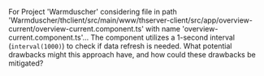 For Project 'Warmduscher' considering file in path 'Warmduscher/thclient/src/main/www/thserver-client/src/app/overview-current/overview-current.component.ts' with name 'overview-current.component.ts'... 
The component utilizes a 1-second interval (`interval(1000)`) to check if data refresh is needed. What potential drawbacks might this approach have, and how could these drawbacks be mitigated?